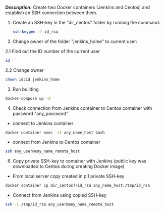 **_Description:_**
Create two Docker containers (Jenkins and Centos) and establish an SSH connection between them.

1. Create an SSH-key in the "dir_centos" folder by running the command:
   ```bash
   ssh-keygen -f id_rsa
   ```
2. Change owner of the folder "jenkins_home" to current user:

2.1 Find out the ID number of the current user

```bash
id
```

2.2 Change owner

```bash
chown id:id jenkins_home
```

3. Run building

```bash
docker-compose up -d
```

4. Check connection from Jenkins container to Centos container with password "any_password"

- connect to Jenkins container

```bash
docker container exec -it any_name_host bash
```

- connect from Jenkins to Centos container

```bash
ssh any_user@any_name_remote_host
```

6. Copy private SSH-key to container with Jenkins (public key was downloaded to Centos during creating Docker image)

- From local server copy created in p.1 private SSH-key

```bash
docker container cp dir_centos7/id_rsa any_name_host:/tmp/id_rsa
```

- Connect from Jenkins using copied SSH-key

```bash
ssh -i /tmp/id_rsa any_user@any_name_remote_host
```
